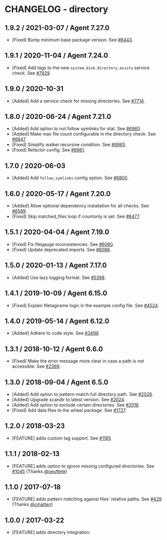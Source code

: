 # CHANGELOG - directory

## 1.9.2 / 2021-03-07 / Agent 7.27.0

* [Fixed] Bump minimum base package version. See [#8443](https://github.com/DataDog/integrations-core/pull/8443).

## 1.9.1 / 2020-11-04 / Agent 7.24.0

* [Fixed] Add tags to the new `system.disk.directory.exists` service check. See [#7929](https://github.com/DataDog/integrations-core/pull/7929).

## 1.9.0 / 2020-10-31

* [Added] Add a service check for missing directories. See [#7714](https://github.com/DataDog/integrations-core/pull/7714).

## 1.8.0 / 2020-06-24 / Agent 7.21.0

* [Added] Add option to not follow symlinks for stat. See [#6960](https://github.com/DataDog/integrations-core/pull/6960).
* [Added] Make max file count configurable in the directory check. See [#6847](https://github.com/DataDog/integrations-core/pull/6847).
* [Fixed] Simplify walker recursive condition. See [#6965](https://github.com/DataDog/integrations-core/pull/6965).
* [Fixed] Refactor config. See [#6961](https://github.com/DataDog/integrations-core/pull/6961).

## 1.7.0 / 2020-06-03

* [Added] Add `follow_symlinks` config option. See [#6800](https://github.com/DataDog/integrations-core/pull/6800).

## 1.6.0 / 2020-05-17 / Agent 7.20.0

* [Added] Allow optional dependency installation for all checks. See [#6589](https://github.com/DataDog/integrations-core/pull/6589).
* [Fixed] Skip matched_files loop if countonly is set. See [#6477](https://github.com/DataDog/integrations-core/pull/6477).

## 1.5.1 / 2020-04-04 / Agent 7.19.0

* [Fixed] Fix filegauge inconsistencies. See [#6060](https://github.com/DataDog/integrations-core/pull/6060).
* [Fixed] Update deprecated imports. See [#6088](https://github.com/DataDog/integrations-core/pull/6088).

## 1.5.0 / 2020-01-13 / Agent 7.17.0

* [Added] Use lazy logging format. See [#5398](https://github.com/DataDog/integrations-core/pull/5398).

## 1.4.1 / 2019-10-09 / Agent 6.15.0

* [Fixed] Explain filetagname logic in the example config file. See [#4524](https://github.com/DataDog/integrations-core/pull/4524).

## 1.4.0 / 2019-05-14 / Agent 6.12.0

* [Added] Adhere to code style. See [#3499](https://github.com/DataDog/integrations-core/pull/3499).

## 1.3.1 / 2018-10-12 / Agent 6.6.0

* [Fixed] Make the error message more clear in case a path is not accessible. See [#2369][1].

## 1.3.0 / 2018-09-04 / Agent 6.5.0

* [Added] Add option to pattern-match full directory path. See [#2026][2].
* [Added] Upgrade scandir to latest version. See [#2024][3].
* [Added] Add option to exclude certain directories. See [#2018][4].
* [Fixed] Add data files to the wheel package. See [#1727][5].

## 1.2.0 / 2018-03-23

* [FEATURE] adds custom tag support. See [#1165][6]

## 1.1.1 / 2018-02-13

* [FEATURE] adds option to ignore missing configured directories. See [#1045][7] (Thanks [@oeuftete][8])

## 1.1.0 / 2017-07-18

* [FEATURE] adds pattern matching against files' relative paths. See [#429][9] (Thanks [@cmatteri][10])

## 1.0.0 / 2017-03-22

* [FEATURE] adds directory integration.


<!--- The following link definition list is generated by PimpMyChangelog --->
[1]: https://github.com/DataDog/integrations-core/pull/2369
[2]: https://github.com/DataDog/integrations-core/pull/2026
[3]: https://github.com/DataDog/integrations-core/pull/2024
[4]: https://github.com/DataDog/integrations-core/pull/2018
[5]: https://github.com/DataDog/integrations-core/pull/1727
[6]: https://github.com/DataDog/integrations-core/pull/1165
[7]: https://github.com/DataDog/integrations-core/issues/1045
[8]: https://github.com/oeuftete
[9]: https://github.com/DataDog/integrations-core/issues/429
[10]: https://github.com/cmatteri
